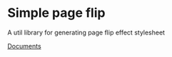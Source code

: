 # Simple page flip

A util library for generating page flip effect stylesheet

[Documents](http://mmis1000.me/simple-page-flip/docs/)
